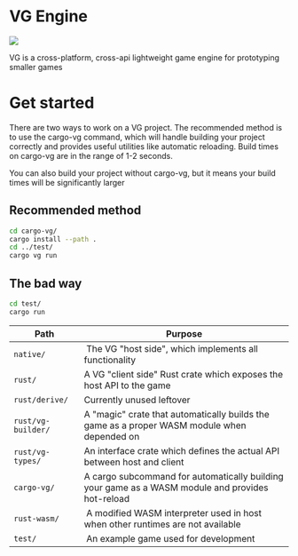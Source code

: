 # VG Engine
[![](https://github-actions.40ants.com/Noxime/vg/matrix.svg)](https://owo.codes/noxim/vg)

VG is a cross-platform, cross-api lightweight game engine for prototyping smaller games

# Get started

There are two ways to work on a VG project. The recommended method is to use the cargo-vg command, which will handle building your project correctly and provides useful utilities like automatic reloading. Build times on cargo-vg are in the range of 1-2 seconds.

You can also build your project without cargo-vg, but it means your build times will be significantly larger

## Recommended method
```bash
cd cargo-vg/
cargo install --path .
cd ../test/
cargo vg run
```

## The bad way
```bash
cd test/
cargo run
```

Path | Purpose
-----|--------
`native/` | The VG "host side", which implements all functionality
`rust/` | A VG "client side" Rust crate which exposes the host API to the game
`rust/derive/` | Currently unused leftover
`rust/vg-builder/` | A "magic" crate that automatically builds the game as a proper WASM module when depended on
`rust/vg-types/` | An interface crate which defines the actual API between host and client
`cargo-vg/` | A cargo subcommand for automatically building your game as a WASM module and provides hot-reload
`rust-wasm/` | A modified WASM interpreter used in host when other runtimes are not available
`test/` | An example game used for development
